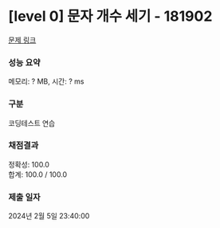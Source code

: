 # [level 0] 문자 개수 세기 - 181902

[문제 링크](https://school.programmers.co.kr/learn/courses/30/lessons/181902)

### 성능 요약

메모리: ? MB, 시간: ? ms

### 구분

코딩테스트 연습

### 채점결과

정확성: 100.0<br/>합계: 100.0 / 100.0

### 제출 일자

2024년 2월 5일 23:40:00
